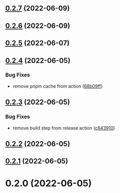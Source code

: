 ## [0.2.7](https://github.com/openwebstacks/renovate-config/compare/v0.2.6...v0.2.7) (2022-06-09)



## [0.2.6](https://github.com/openwebstacks/renovate-config/compare/v0.2.5...v0.2.6) (2022-06-09)



## [0.2.5](https://github.com/openwebstacks/renovate-config/compare/v0.2.4...v0.2.5) (2022-06-07)



## [0.2.4](https://github.com/openwebstacks/renovate-config/compare/v0.2.3...v0.2.4) (2022-06-05)


### Bug Fixes

* remove pnpm cache from action ([68b09ff](https://github.com/openwebstacks/renovate-config/commit/68b09ff451affdf70fccdbb7dde0a4b99efb5d9e))



## [0.2.3](https://github.com/openwebstacks/renovate-config/compare/v0.2.2...v0.2.3) (2022-06-05)


### Bug Fixes

* remove build step from release action ([c843910](https://github.com/openwebstacks/renovate-config/commit/c843910f1e167ff2313c988663dc788f8be3dc53))



## [0.2.2](https://github.com/openwebstacks/renovate-config/compare/v0.2.1...v0.2.2) (2022-06-05)



## [0.2.1](https://github.com/openwebstacks/renovate-config/compare/v0.2.0...v0.2.1) (2022-06-05)



# 0.2.0 (2022-06-05)



